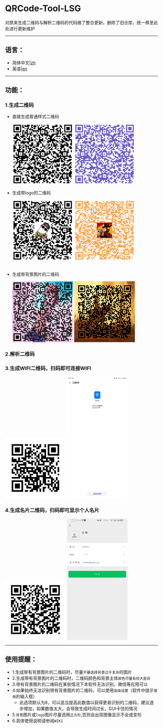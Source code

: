 # QRCode-Tool-LSG
对原来生成二维码与解析二维码的代码做了整合更新，删除了旧仓库，统一移至此处进行更新维护
***
## 语言：
+ 简体中文|[zh](https://github.com/BUCTPJP/QRCode-Tool-LSG/blob/master/README/README_zh.md)
+ 英语|[en](https://github.com/BUCTPJP/QRCode-Tool-LSG/blob/master/README/README_en.md)
***
## 功能：
### 1.生成二维码
+ 直接生成普通样式二维码  

  <img src="https://github.com/BUCTPJP/QRCode-Tool-LSG/blob/master/img-Example/common-mod1.png" width="200" height="200"  alt="common_mod1"/>
  <img src="https://github.com/BUCTPJP/QRCode-Tool-LSG/blob/master/img-Example/common-mod2.png" width="200" height="200"  alt="common_mod2"/><br/>
  
+ 生成带logo的二维码  

  <img src="https://github.com/BUCTPJP/QRCode-Tool-LSG/blob/master/img-Example/logo-mod1.png" width="200" height="200"  alt="logo_mod1"/>
  <img src="https://github.com/BUCTPJP/QRCode-Tool-LSG/blob/master/img-Example/logo-mod2.png" width="200" height="200"  alt="logo_mod2"/></br>
  ​​
+ 生成带背景图片的二维码  

  <img src="https://github.com/BUCTPJP/QRCode-Tool-LSG/blob/master/img-Example/bg-mod1.png" width="200" height="200"  alt="bg_mod1"/>
  <img src="https://github.com/BUCTPJP/QRCode-Tool-LSG/blob/master/img-Example/bg-mod2.png" width="200" height="200"  alt="bg_mod2"/></br>

### 2.解析二维码  
### 3.生成WIFI二维码，扫码即可连接WIFI  

  <img src="https://github.com/BUCTPJP/QRCode-Tool-LSG/blob/master/img-Example/wifi-code.png" width="200" height="200"  alt="wifi-code"/>
  <img src="https://github.com/BUCTPJP/QRCode-Tool-LSG/blob/master/img-Example/wifi-effect.png" width="200" height="400"  alt="wifi-effect"/></br>

### 4.生成名片二维码，扫码即可显示个人名片  

  <img src="https://github.com/BUCTPJP/QRCode-Tool-LSG/blob/master/img-Example/Business-card-code.png" width="200" height="200"  alt="Business card_code"/>
  <img src="https://github.com/BUCTPJP/QRCode-Tool-LSG/blob/master/img-Example/Business-card-effect.png" width="200" height="400"  alt="Business card_effect"/></br>
  
***
## 使用提醒：
+ 1.生成带有背景图片的二维码时，尽量``不要选择背景过于复杂``的图片
+ 2.生成带有背景图片的二维码时，二维码颜色和背景主体``颜色尽量有较大差异``
+ 3.带有背景图片的二维码在某些情况下本软件无法识别，微信等应用可以
+ 4.如果始终无法识别带有背景图片的二维码，可以使用``高级设置``（软件中提示``慎用``的输入框）<br>
    + 此选项默认为8，可以适当提高此数值以获得更易识别的二维码，建议逐步增加，如果数值太大，会导致生成时间过长，GUI卡住的情况
+ 5.``背景``图片或``logo``图片尽量选用``正方形``,否则会出现图像显示不全或变形
+ 6.具体使用说明请参阅``WIKI``

